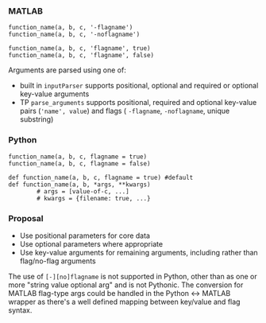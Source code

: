 ### MATLAB


```
function_name(a, b, c, '-flagname')
function_name(a, b, c, '-noflagname')

function_name(a, b, c, 'flagname', true)
function_name(a, b, c, 'flagname', false)
```


Arguments are parsed using one of:

- built in `inputParser` supports positional, optional and required or optional key-value arguments
- TP `parse_arguments` supports positional, required and optional key-value pairs (`'name', value`) and flags ( `-flagname`, `-noflagname`, unique substring)



### Python

```
function_name(a, b, c, flagname = true)
function_name(a, b, c, flagname = false)
```

```
def function_name(a, b, c, flagname = true) #default
def function_name(a, b, *args, **kwargs)
        # args = [value-of-c, ...]
        # kwargs = {filename: true, ...}
```



### Proposal

- Use positional parameters for core data
- Use optional parameters where appropriate
- Use key-value arguments for remaining arguments, including  rather than flag/no-flag arguments



The use of `[-][no]flagname` is not supported in Python, other than as one or more "string value optional arg" and is not Pythonic. The conversion for MATLAB flag-type args could be handled in the Python <-> MATLAB wrapper as there's a well defined mapping between key/value and flag syntax.